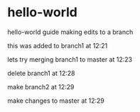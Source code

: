 # hello-world
hello-world guide
making edits to a branch

this was added to branch1 at 12:21

lets try merging branch1 to master at 12:23

delete branch1 at 12:28

make branch2 at 12:29

make changes to master at 12:29
